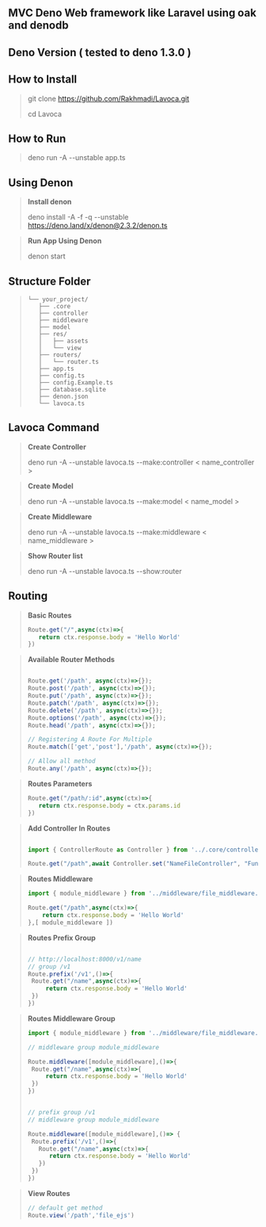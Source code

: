 <h2> MVC Deno Web framework like Laravel using oak and denodb</h2>

## Deno Version ( tested to deno 1.3.0 ) 

## How to Install 

> git clone https://github.com/Rakhmadi/Lavoca.git
>
> cd Lavoca
>

## How to Run 

> deno run -A --unstable app.ts
>
>
## **Using Denon**

>
>**Install denon** 
>
>deno install -A -f -q --unstable https://deno.land/x/denon@2.3.2/denon.ts

>**Run App Using Denon** 
>
>denon start

## **Structure Folder**
>```.
>└── your_project/
>    ├── .core
>    ├── controller
>    ├── middleware
>    ├── model
>    ├── res/
>    │   ├── assets
>    │   └── view
>    ├── routers/
>    │   └── router.ts
>    ├── app.ts
>    ├── config.ts
>    ├── config.Example.ts
>    ├── database.sqlite
>    ├── denon.json
>    └── lavoca.ts
>```

## **Lavoca Command**
>
>
>**Create Controller**
>
>deno run -A --unstable lavoca.ts --make:controller < name_controller >

>**Create Model**
>
>deno run -A --unstable lavoca.ts --make:model < name_model >

>**Create Middleware**
>
>deno run -A --unstable lavoca.ts --make:middleware < name_middleware >


>**Show Router list**
>
>deno run -A --unstable lavoca.ts --show:router


## **Routing**
>
>**Basic Routes**
>```ts
>Route.get("/",async(ctx)=>{
>    return ctx.response.body = 'Hello World'
>}) 
>```

>
>**Available Router Methods**
>
>```ts
>
>Route.get('/path', async(ctx)=>{});
>Route.post('/path', async(ctx)=>{});
>Route.put('/path', async(ctx)=>{});
>Route.patch('/path', async(ctx)=>{});
>Route.delete('/path', async(ctx)=>{});
>Route.options('/path', async(ctx)=>{});
>Route.head('/path', async(ctx)=>{});
>
>// Registering A Route For Multiple
>Route.match(['get','post'],'/path', async(ctx)=>{});
>
>// Allow all method
>Route.any('/path', async(ctx)=>{});
>
>
>```

>
>
>**Routes Parameters**
>
>```ts
>Route.get("/path/:id",async(ctx)=>{
>    return ctx.response.body = ctx.params.id
>}) 
>```

>
>
>**Add Controller In Routes**
>
>```ts
>
>import { ControllerRoute as Controller } from '../.core/controller___.ts'
>
>Route.get("/path",await Controller.set("NameFileController", "Function"))
>
>```

>
>
>**Routes Middleware**
>
>```ts
>import { module_middleware } from '../middleware/file_middleware.ts'
>
>Route.get("/path",async(ctx)=>{
>     return ctx.response.body = 'Hello World'
>},[ module_middleware ]) 
>```

>
>
>**Routes Prefix Group**
>
>```ts
>
> // http://localhost:8000/v1/name
> // group /v1
>Route.prefix('/v1',()=>{
>  Route.get("/name",async(ctx)=>{
>      return ctx.response.body = 'Hello World'
>  })     
>})
>
>```

>**Routes Middleware Group**
>
>```ts
>import { module_middleware } from '../middleware/file_middleware.ts'
>
> // middleware group module_middleware
>
>Route.middleware([module_middleware],()=>{
>  Route.get("/name",async(ctx)=>{
>      return ctx.response.body = 'Hello World'
>  })     
>})
>
>
> // prefix group /v1
> // middleware group module_middleware
>
>Route.middleware([module_middleware],()=> {
>  Route.prefix('/v1',()=>{
>    Route.get("/name",async(ctx)=>{
>       return ctx.response.body = 'Hello World'
>    })     
>  })
>})
>
>
>```

>
>
>**View Routes**
>
>```ts
>// default get method
>Route.view('/path','file_ejs')
>
>```



